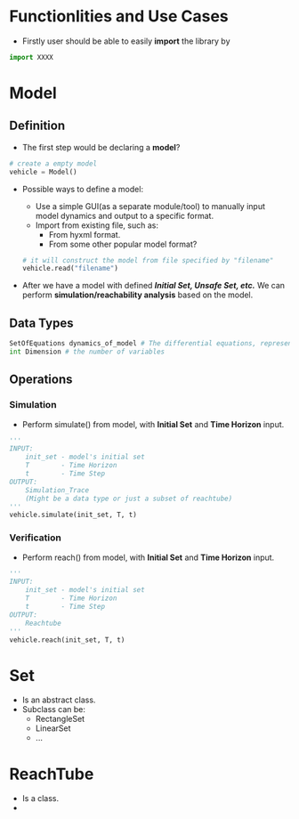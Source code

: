 # Functionlities and Use Cases
- Firstly user should be able to easily **import** the library by 
```python
import XXXX
```
# Model
## Definition 
- The first step would be declaring a **model**? 
```python
# create a empty model
vehicle = Model()
```
- Possible ways to define a model:
  - Use a simple GUI(as a separate module/tool) to manually input model dynamics and output to a specific format.
  - Import from existing file, such as:
    -  From hyxml format. 
    -  From some other popular model format?
  ```python
  # it will construct the model from file specified by "filename"
  vehicle.read("filename")
  ```
    
- After we have a model with defined ***Initial Set, Unsafe Set, etc.*** We can perform **simulation/reachability analysis** based on the model.

## Data Types
```python
SetOfEquations dynamics_of_model # The differential equations, represented by some data structrues?
int Dimension # the number of variables
```

## Operations
### Simulation
- Perform simulate() from model, with **Initial Set** and **Time Horizon** input.
```python
'''
INPUT:
    init_set - model's initial set
    T        - Time Horizon
    t        - Time Step
OUTPUT:
    Simulation_Trace  
    (Might be a data type or just a subset of reachtube)    
''' 
vehicle.simulate(init_set, T, t) 
```

### Verification
- Perform reach() from model, with **Initial Set** and **Time Horizon** input.
```python
'''
INPUT:
    init_set - model's initial set
    T        - Time Horizon
    t        - Time Step
OUTPUT:
    Reachtube   
''' 
vehicle.reach(init_set, T, t)
```


# Set
- Is an abstract class.
- Subclass can be:
  - RectangleSet
  - LinearSet
  - ...


# ReachTube
- Is a class.
- 



